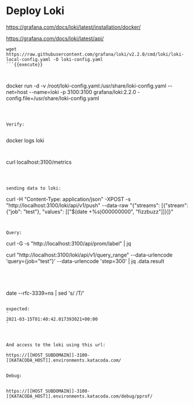 
# Deploy Loki

https://grafana.com/docs/loki/latest/installation/docker/

https://grafana.com/docs/loki/latest/api/


```
wget https://raw.githubusercontent.com/grafana/loki/v2.2.0/cmd/loki/loki-local-config.yaml -O loki-config.yaml
```{{execute}}



```
docker run -d -v /root/loki-config.yaml:/usr/share/loki-config.yaml --net=host --name=loki -p 3100:3100 grafana/loki:2.2.0 -config.file=/usr/share/loki-config.yaml
```{{execute}}



Verify:


```
docker logs loki
```{{execute}}


```
curl localhost:3100/metrics
```{{execute}}



sending data to loki:

```
curl -H "Content-Type: application/json" -XPOST -s "http://localhost:3100/loki/api/v1/push" --data-raw "{\"streams\": [{\"stream\": {\"job\": \"test\"}, \"values\": [[\"$(date +%s)000000000\", \"fizzbuzz\"]]}]}"

```{{execute}}


Query:

```
curl -G -s  "http://localhost:3100/api/prom/label" | jq

curl "http://localhost:3100/loki/api/v1/query_range" --data-urlencode 'query={job="test"}' --data-urlencode 'step=300' | jq .data.result

```{{execute}}




```
date --rfc-3339=ns | sed 's/ /T/'
```{{execute}}

expected:
`
2021-03-15T01:40:42.017393021+00:00
`



And access to the loki using this url:

https://[[HOST_SUBDOMAIN]]-3100-[[KATACODA_HOST]].environments.katacoda.com/


Debug:


https://[[HOST_SUBDOMAIN]]-3100-[[KATACODA_HOST]].environments.katacoda.com/debug/pprof/

